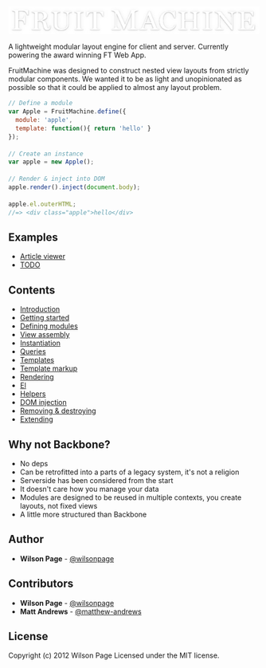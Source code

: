 ![fm logo](artwork/logo.jpg)

A lightweight modular layout engine for client and server. Currently powering the award winning FT Web App.

FruitMachine was designed to construct nested view layouts from strictly modular components. We wanted it to be as light and unopinionated as possible so that it could be applied to almost any layout problem.

```js
// Define a module
var Apple = FruitMachine.define({
  module: 'apple',
  template: function(){ return 'hello' }
});

// Create an instance
var apple = new Apple();

// Render & inject into DOM
apple.render().inject(document.body);

apple.el.outerHTML;
//=> <div class="apple">hello</div>
```

## Examples

- [Article viewer](http://wilsonpage.github.io/fruitmachine/examples/1a/)
- [TODO](http://wilsonpage.github.io/fruitmachine/examples/todo/)

## Contents

- [Introduction](https://github.com/wilsonpage/fruitmachine/tree/master/docs/introduction.md)
- [Getting started](https://github.com/wilsonpage/fruitmachine/tree/master/docs/getting-started.md)
- [Defining modules](https://github.com/wilsonpage/fruitmachine/tree/master/docs/view-defining-modules.md)
- [View assembly](https://github.com/wilsonpage/fruitmachine/tree/master/docs/view-assembly.md)
- [Instantiation](https://github.com/wilsonpage/fruitmachine/tree/master/docs/view-instantiation.md)
- [Queries](https://github.com/wilsonpage/fruitmachine/tree/master/docs/view-queries.md)
- [Templates](https://github.com/wilsonpage/fruitmachine/tree/master/docs/view-templates.md)
- [Template markup](https://github.com/wilsonpage/fruitmachine/tree/master/docs/view-template-markup.md)
- [Rendering](https://github.com/wilsonpage/fruitmachine/tree/master/docs/view-rendering.md)
- [El](https://github.com/wilsonpage/fruitmachine/tree/master/docs/view-el.md)
- [Helpers](https://github.com/wilsonpage/fruitmachine/tree/master/docs/view-helpers.md)
- [DOM injection](https://github.com/wilsonpage/fruitmachine/tree/master/docs/view-injection.md)
- [Removing & destroying](https://github.com/wilsonpage/fruitmachine/tree/master/docs/view-removing-and-destroying.md)
- [Extending](https://github.com/wilsonpage/fruitmachine/tree/master/docs/view-extending.md)

## Why not Backbone?

- No deps
- Can be retrofitted into a parts of a legacy system, it's not a religion
- Serverside has been considered from the start
- It doesn't care how you manage your data
- Modules are designed to be reused in multiple contexts, you create layouts, not fixed views
- A little more structured than Backbone

## Author

- **Wilson Page** - [@wilsonpage](http://github.com/wilsonpage)

## Contributors

- **Wilson Page** - [@wilsonpage](http://github.com/wilsonpage)
- **Matt Andrews** - [@matthew-andrews](http://github.com/matthew-andrews)


## License
Copyright (c) 2012 Wilson Page
Licensed under the MIT license.